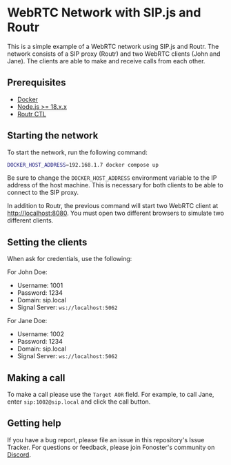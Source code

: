 # WebRTC Network with SIP.js and Routr

This is a simple example of a WebRTC network using SIP.js and Routr. The network consists of a SIP proxy (Routr) and two WebRTC clients (John and Jane). The clients are able to make and receive calls from each other.

## Prerequisites

- [Docker](https://www.docker.com/)
- [Node.js >= 18.x.x](https://nodejs.org/en/)
- [Routr CTL](https://npmjs.com/@routr/ctl)

## Starting the network

To start the network, run the following command:

```bash
DOCKER_HOST_ADDRESS=192.168.1.7 docker compose up
```

Be sure to change the `DOCKER_HOST_ADDRESS` environment variable to the IP address of the host machine. This is necessary for both clients to be able to connect to the SIP proxy.

In addition to Routr, the previous command will start two WebRTC client at [http://localhost:8080](http://localhost:8080). You must open two different browsers to simulate two different clients.

## Setting the clients

When ask for credentials, use the following:

For John Doe:

- Username: 1001
- Password: 1234
- Domain: sip.local
- Signal Server: `ws://localhost:5062`

For Jane Doe:

- Username: 1002
- Password: 1234
- Domain: sip.local
- Signal Server: `ws://localhost:5062`

## Making a call

To make a call please use the `Target AOR` field. For example, to call Jane, enter `sip:1002@sip.local` and click the call button.

## Getting help

If you have a bug report, please file an issue in this repository's Issue Tracker. For questions or feedback, please join Fonoster's community on [Discord](https://discord.gg/4QWgSz4hTC).

